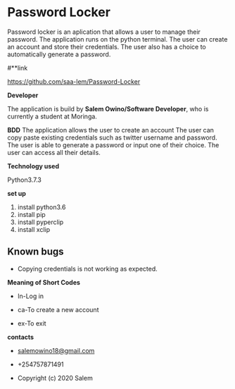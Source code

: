 # Password Locker

Password locker is an aplication that allows a user to manage their password. The application runs on the python terminal. The user can create an
account and store their credentials. The user also has a choice to automatically generate a  password.

#**link

https://github.com/saa-lem/Password-Locker

**Developer**

The application is build by **Salem Owino/Software Developer**, who is currently a student at Moringa.

**BDD**
The application allows the user to create an account
The user can copy paste existing credentials such as twitter username and password.
The user is able to generate a password or input one of their choice.
The user can access all their details.

**Technology used**

Python3.7.3

**set up**

1. install python3.6
1. install pip
1. install pyperclip
1. install xclip



## Known bugs 

* Copying credentials is not working as expected.

**Meaning of Short Codes**
* ln-Log in

* ca-To create a new account
* ex-To exit

**contacts**

* salemowino18@gmail.com

* +254757871491

* Copyright (c) 2020 Salem
